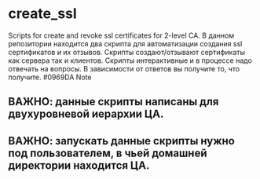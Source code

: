 # create_ssl
Scripts for create and revoke ssl certificates for 2-level CA.
В данном репозитории находится два скрипта для автоматизации создания ssl сертификатов и их отзывов. Скрипты создают/отзывают сертификаты как сервера так и клиентов. Скрипты интерактивные и в процессе надо отвечать на вопросы. В зависимости от ответов вы получите то, что получите. 
#0969DA Note
## ВАЖНО: данные скрипты написаны для двухуровневой иерархии ЦА. 
## ВАЖНО: запускать данные скрипты нужно под пользователем, в чьей домашней директории находится ЦА.
